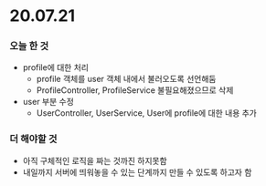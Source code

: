 # 20.07.21

### 오늘 한 것

- profile에 대한 처리
  - profile 객체를 user 객체 내에서 불러오도록 선언해둠
  - ProfileController, ProfileService 불필요해졌으므로 삭제
- user 부분 수정
  - UserController, UserService, User에 profile에 대한 내용 추가



### 더 해야할 것

- 아직 구체적인 로직을 짜는 것까진 하지못함
- 내일까지 서버에 띄워놓을 수 있는 단계까지 만들 수 있도록 하고자 함